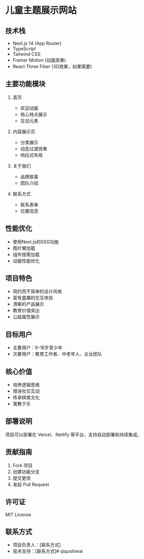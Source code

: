 # 儿童主题展示网站

## 技术栈
- Next.js 14 (App Router)
- TypeScript
- Tailwind CSS
- Framer Motion (动画效果)
- React Three Fiber (3D效果，如果需要)

## 主要功能模块
1. 首页
   - 欢迎动画
   - 核心特点展示
   - 互动元素

2. 内容展示页
   - 分类展示
   - 动态过渡效果
   - 响应式布局

3. 关于我们
   - 品牌故事
   - 团队介绍

4. 联系方式
   - 联系表单
   - 位置信息

## 性能优化
- 使用Next.js的SSG功能
- 图片懒加载
- 组件按需加载
- 动画性能优化 

## 项目特色
- 简约而不简单的设计风格
- 富有童趣的交互体验
- 清晰的产品展示
- 教育价值突出
- 公益属性展示

## 目标用户
- 主要用户：6-18岁青少年
- 次要用户：教育工作者、中老年人、企业团队

## 核心价值
- 培养逻辑思维
- 增进社交互动
- 传承棋类文化
- 寓教于乐

## 部署说明

项目可以部署在 Vercel、Netlify 等平台，支持自动部署和持续集成。

## 贡献指南

1. Fork 项目
2. 创建功能分支
3. 提交更改
4. 发起 Pull Request

## 许可证

MIT License

## 联系方式

- 项目负责人：[联系方式]
- 技术支持：[联系方式]#   q i q u s h i w a i 
 
 
